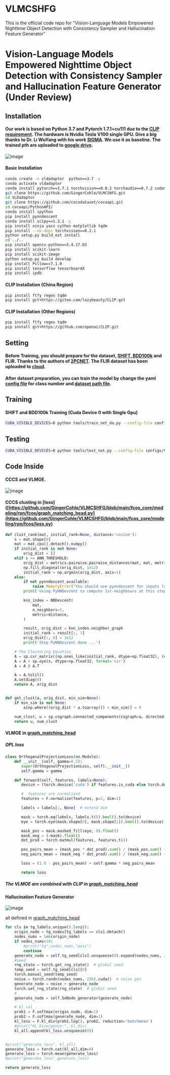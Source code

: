 # VLMCSHFG
This is the official code repo for "Vision-Language Models Empowered Nighttime Object Detection  with Consistency Sampler and Hallucination Feature Generator"
# Vision-Language Models Empowered Nighttime Object Detection  with Consistency Sampler and Hallucination Feature Generator (Under Review)



## Installation

####  Our work is based on Python 3.7 and Pytorch 1.7.1+cu111 due to the  [CLIP requirement](https://github.com/openai/CLIP). The hardware is Nvidia Tesla V100 single GPU. Give a big thanks to Dr. Li WuYang with his work [SIGMA](https://github.com/CityU-AIM-Group/SIGMA). We use it as baseline. The trained pth are  uploaded to [google drive](https://drive.google.com/drive/folders/1pMiPDe1If7rssy6332jL6lu_MAzy8UXo?usp=drive_link).
![image](https://github.com/user-attachments/assets/9d9c40fc-6f68-4742-a9e1-3af3512f473c)

#### Basic Installation

```bash
conda create -n vldadaptor  python==3.7 -y
conda activate vldadaptor
conda install pytorch==1.7.1 torchvision==0.8.2 torchaudio==0.7.2 cudatoolkit=10.2 -c pytorch
git clone https://github.com/GingerCohle/VLMCSHFG.git
cd VLDadaptor
git clone https://github.com/cocodataset/cocoapi.git
cd cocoapi/PythonAPI/
conda install ipython
pip install pynndescent
conda install scipy==1.3.1 -y
pip install ninja yacs cython matplotlib tqdm 
pip install --no-deps torchvision==0.2.1 
python setup.py build_ext install
cd ../..
pip install opencv-python==3.4.17.63
pip install scikit-learn
pip install scikit-image
python setup.py build develop
pip install Pillow==7.1.0
pip install tensorflow tensorboardX
pip install ipdb
```

#### CLIP Installation (China Region)

```bash
pip install ftfy regex tqdm
pip install git+https://gitee.com/lazybeauty/CLIP.git
```

#### CLIP Installation (Other Regions)

```bash
pip install ftfy regex tqdm
pip install git+https://github.com/openai/CLIP.git
```

## Setting

#### Before Training, you should prepare for the dataset, [SHIFT, BDD100k](https://www.dropbox.com/scl/fo/258uzp6i0dz17zsj234r6/h?rlkey=kb6brfk1oqc1ddsa3ulz8v9ei&e=1&dl=0) and FLIR. Thanks to the authors of [2PCNET](https://github.com/mecarill/2pcnet). The FLIR dataset has been uploaded to [cloud]().

#### After dataset preparation, you can train the model by change the yaml [config file](https://github.com/GingerCohle/VLMCSHFG/blob/main/configs/VLMCSHFG/vlmcshfg_res50_cityscapace_to_foggy.yaml#L53) for class number and [dataset path file](https://github.com/GingerCohle/VLMCSHFG/blob/main/fcos_core/config/paths_catalog.py#L99).

## Training

#### SHIFT and BDD100k Training (Cuda Device 0 with Single Gpu)

```bash
CUDA_VISIBLE_DEVICES=0 python tools/train_net_da.py --config-file configs/VLMCSHFG/vlmcshfg_res50_cityscapace_to_foggy.yaml
```

## Testing

```bash
CUDA_VISIBLE_DEVICES=0 python tools/test_net.py --config-file configs/VLMCSHFG/vlmcshfg_res50_cityscapace_to_foggy.yaml MODEL.WEIGHT $model path$
```

## Code Inside

#### CCCS and VLMOE.
![image](https://github.com/user-attachments/assets/bdf611ee-637b-40d0-92d9-dd4bd3a26f19)



#### CCCS clusting in  [loss]([https://github.com/GingerCohle/VLMCSHFG/blob/main/fcos_core/modeling/rpn/fcos/graph_matching_head.py](https://github.com/GingerCohle/VLMCSHFG/blob/main/fcos_core/modeling/rpn/fcos/loss.py) 


```python
def clust_rank(mat, initial_rank=None, distance='cosine'):
    s = mat.shape[0]
    mat = mat.cpu().detach().numpy()
    if initial_rank is not None:
        orig_dist = []
    elif s <= ANN_THRESHOLD:
        orig_dist = metrics.pairwise.pairwise_distances(mat, mat, metric=distance)
        np.fill_diagonal(orig_dist, 1e12)
        initial_rank = np.argmin(orig_dist, axis=1)
    else:
        if not pynndescent_available:
            raise MemoryError("You should use pynndescent for inputs larger than {} samples.".format(ANN_THRESHOLD))
        print('Using PyNNDescent to compute 1st-neighbours at this step ...')

        knn_index = NNDescent(
            mat,
            n_neighbors=2,
            metric=distance,
        )

        result, orig_dist = knn_index.neighbor_graph
        initial_rank = result[:, 1]
        orig_dist[:, 0] = 1e12
        print('Step PyNNDescent done ...')

    # The Clustering Equation
    A = sp.csr_matrix((np.ones_like(initial_rank, dtype=np.float32), (np.arange(0, s), initial_rank)), shape=(s, s))
    A = A + sp.eye(s, dtype=np.float32, format='csr')
    A = A @ A.T

    A = A.tolil()
    A.setdiag(0)
    return A, orig_dist


def get_clust(a, orig_dist, min_sim=None):
    if min_sim is not None:
        a[np.where((orig_dist * a.toarray()) > min_sim)] = 0

    num_clust, u = sp.csgraph.connected_components(csgraph=a, directed=True, connection='weak', return_labels=True)
    return u, num_clust
```

#### VLMOE in  [graph_matching_head](https://github.com/GingerCohle/VLMCSHFG/blob/main/fcos_core/modeling/rpn/fcos/graph_matching_head.py) 

##### OPL loss

```python
class OrthogonalProjectionLoss(nn.Module):
    def __init__(self, gamma=0.5):
       super(OrthogonalProjectionLoss, self).__init__()
       self.gamma = gamma

    def forward(self, features, labels=None):
       device = (torch.device('cuda') if features.is_cuda else torch.device('cpu'))

       #  features are normalized
       features = F.normalize(features, p=2, dim=1)

       labels = labels[:, None]  # extend dim

       mask = torch.eq(labels, labels.t()).bool().to(device)
       eye = torch.eye(mask.shape[0], mask.shape[1]).bool().to(device)

       mask_pos = mask.masked_fill(eye, 0).float()
       mask_neg = (~mask).float()
       dot_prod = torch.matmul(features, features.t())

       pos_pairs_mean = (mask_pos * dot_prod).sum() / (mask_pos.sum() + 1e-6)
       neg_pairs_mean = (mask_neg * dot_prod).sum() / (mask_neg.sum() + 1e-6)  # TODO: removed abs

       loss = (1.0 - pos_pairs_mean) + self.gamma * neg_pairs_mean

       return loss
```

##### The VLMOE are combined with CLIP in  [graph_matching_head](https://github.com/GingerCohle/VLMCSHFG/blob/main/fcos_core/modeling/rpn/fcos/graph_matching_head.py) 




#### Hallucination Feature Generator
![image](https://github.com/user-attachments/assets/2b4d6f3d-a748-4125-bb8f-ade0dd1285fc)

 all defined in [graph_matching_head](https://github.com/GingerCohle/VLMCSHFG/blob/main/fcos_core/modeling/rpn/fcos/graph_matching_head.py) 

```python
for cls in tg_labels.unique().long():
    origin_node = tg_nodes[tg_labels == cls].detach()
    nodes_nums = len(origin_node)
    if nodes_nums<10:
        #print("tg",nodes_nums,"pass")
        continue
    generate_node = self.tg_seed[cls].unsqueeze(0).expand(nodes_nums, 256)
    #seed
    rng_state = torch.get_rng_state()  # global seed
    temp_seed = self.tg_seed[cls][0]  
    torch.manual_seed(temp_seed)
    noise = torch.randn(nodes_nums, 256).cuda()  # noise gen
    generate_node = noise + generate_node
    torch.set_rng_state(rng_state)  # global seed
    #
    generate_node = self.SeNode_generator(generate_node)

    # kl cal
    prob1 = F.softmax(origin_node, dim=1)
    prob2 = F.softmax(generate_node, dim=1)
    kl_loss = F.kl_div(prob1.log(), prob2, reduction='batchmean')
    #print("KL Divergence:", kl_div)
    kl_all.append(kl_loss.unsqueeze(0))


#print("generate_loss", kl_all)
generate_loss = torch.cat(kl_all,dim=0)
generate_loss = torch.mean(generate_loss)
#print("generate_loss",generate_loss)

return generate_loss
```

